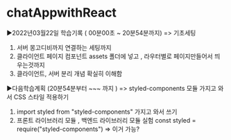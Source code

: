 ﻿# chatAppwithReact

▶2022년03월22일 학습기록 ( 00분00초 ~ 20분54분까지) => 기초세팅
01. 서버 몽고디비까지 연결하는 세팅까지
02. 클라이언트 페이지 컴포넌트 assets 폴더에 넣고 , 라우터별로 페이지만들어서 띄우는것까지
03. 클라이언트, 서버 분리 개념 확실히 이해함


▶다음학습계획  (20분54분부터 ~~~ 까지 ) => styled-components 모듈 가지고 와서 CSS 스타일 적용하기
01. import styled from "styled-components" 가지고 와서 쓰기
02. 프론트 라이브러리 모듈 , 백엔드 라이브러리 모듈 실험 const styled = require("styled-components")  => 이거 가능?
